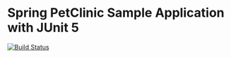 # Spring PetClinic Sample Application with JUnit 5
[![Build Status](https://travis-ci.org/obeimnet/sprunghub.svg?branch=master)](https://travis-ci.org/obeimnet/springhub)
